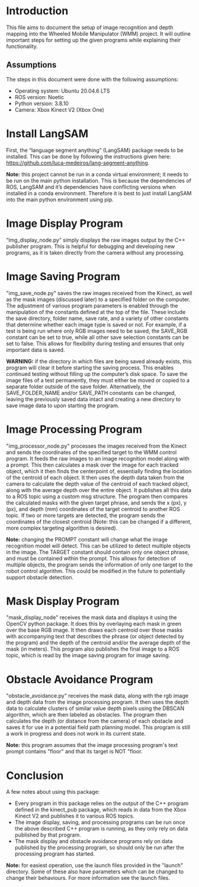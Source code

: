 # Introduction

This file aims to document the setup of image recognition and depth mapping into the Wheeled Mobile Manipulator (WMM) project. It will outline important steps for setting up the given programs while explaining their functionality.

## Assumptions

The steps in this document were done with the following assumptions:

- Operating system: Ubuntu 20.04.6 LTS
- ROS version: Noetic
- Python version: 3.8.10
- Camera: Xbox Kinect V2 (Xbox One)

# Install LangSAM

First, the “language segment anything” (LangSAM) package needs to be installed. This can be done by following the instructions given here: https://github.com/luca-medeiros/lang-segment-anything.

**Note:** this project cannot be run in a conda virtual environment; it needs to be run on the main python installation. This is because the dependencies of ROS, LangSAM and it’s dependencies have conflicting versions when installed in a conda environment. Therefore it is best to just install LangSAM into the main python environment using pip.

# Image Display Program

“img_display_node.py” simply displays the raw images output by the C++ publisher program. This is helpful for debugging and developing new programs, as it is taken directly from the camera without any processing.

# Image Saving Program

"img_save_node.py" saves the raw images received from the Kinect, as well as the mask images (discussed later) to a specified folder on the computer. The adjustment of various program parameters  is enabled through the manipulation of the constants defined at the top of the file. These include the save directory, folder name, save rate, and a variety of other constants that determine whether each image type is saved or not. For example, if a test is being run where only RGB images need to be saved, the SAVE_RGB constant can be set to true, while all other save selection constants can be set to false. This allows for flexibility during testing and ensures that only important data is saved.

**WARNING:** if the directory in which files are being saved already exists, this program will clear it before starting the saving process. This enables continued testing without filling up the computer’s disk space. To save the image files of a test permanently, they must either be moved or copied to a separate folder outside of the save folder. Alternatively, the SAVE_FOLDER_NAME and/or SAVE_PATH constants can be changed, leaving the previously saved data intact and creating a new directory to save image data to upon starting the program.

# Image Processing Program

"img_processor_node.py" processes the images received from the Kinect and sends the coordinates of the specified target to the WMM control program. It feeds the raw images to an image recognition model along with a prompt. This then calculates a mask over the image for each tracked object, which it then finds the centerpoint of, essentially finding the location of the centroid of each object. It then uses the depth data taken from the camera to calculate the depth value of the centroid of each tracked object, along with the average depth over the entire object. It publishes all this data to a ROS topic using a custom msg structure. The program then compares the calculated masks with the given target phrase, and sends the x (px), y (px), and depth (mm) coordinates of the target centroid to another ROS topic. If two or more targets are detected, the program sends the coordinates of the closest centroid (Note: this can be changed if a different, more complex targeting algorithm is desired).

**Note:** changing the PROMPT constant will change what the image recognition model will detect. This can be utilized to detect multiple objects in the image. The TARGET constant should contain only one object phrase, and must be contained within the prompt. This allows for detection of multiple objects, the program sends the information of only one target to the robot control algorithm. This could be modified in the future to potentially support obstacle detection.

# Mask Display Program

"mask_display_node" receives the mask data and displays it using the OpenCV python package. It does this by overlaying each mask in green over the base RGB image. It then draws each centroid over those masks with accompanying text that describes the phrase (or object detected by the program) and the depth of the centroid and/or the average depth of the mask (in meters). This program also publishes the final image to a ROS topic, which is read by the image saving program for image saving.

# Obstacle Avoidance Program
"obstacle_avoidance.py" receives the mask data, along with the rgb image and depth data from the image processing program. It then uses the depth data to calculate clusters of similar value depth pixels using the DBSCAN algorithm, which are then labeled as obstacles. The program then calculates the depth (or distance from the camera) of each obstacle and saves it for use in a potential field path planning model. This program is still a work in progress and does not work in its current state.

**Note:** this program assumes that the image processing program's text prompt contains "floor" and that its target is NOT "floor.

# Conclusion

A few notes about using this package:

- Every program in this package relies on the output of the C++ program defined in the kinect_pub package, which reads in data from the Xbox Kinect V2 and publishes it to various ROS topics.
- The image display, saving, and processing programs can be run once the above described C++ program is running, as they only rely on data published by that program.
- The mask display and obstacle avoidance programs rely on data published by the processing program, so should only be run after the processing program has started.

**Note:** for easiest operation, use the launch files provided in the "launch" directory. Some of these also have parameters which can be changed to change their behaviours. For more information see the launch files.
